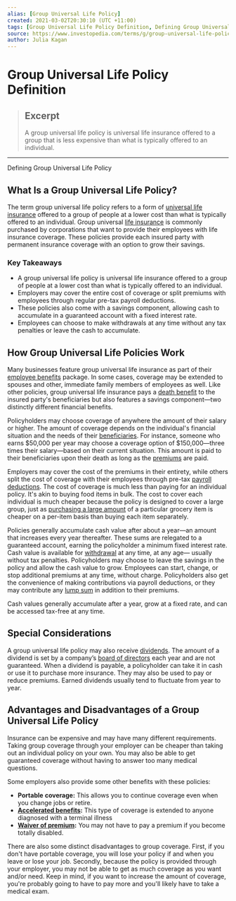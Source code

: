 ```yaml
---
alias: [Group Universal Life Policy]
created: 2021-03-02T20:30:10 (UTC +11:00)
tags: [Group Universal Life Policy Definition, Defining Group Universal Life Policy]
source: https://www.investopedia.com/terms/g/group-universal-life-policy.asp
author: Julia Kagan
---
```


# Group Universal Life Policy Definition

> ## Excerpt
> A group universal life policy is universal life insurance offered to a group that is less expensive than what is typically offered to an individual.

---

Defining Group Universal Life Policy
## What Is a Group Universal Life Policy?

The term group universal life policy refers to a form of [universal life insurance](https://www.investopedia.com/terms/u/universallife.asp) offered to a group of people at a lower cost than what is typically offered to an individual. Group universal [life insurance](https://www.investopedia.com/terms/l/lifeinsurance.asp) is commonly purchased by corporations that want to provide their employees with life insurance coverage. These policies provide each insured party with permanent insurance coverage with an option to grow their savings.

### Key Takeaways

-   A group universal life policy is universal life insurance offered to a group of people at a lower cost than what is typically offered to an individual.
-   Employers may cover the entire cost of coverage or split premiums with employees through regular pre-tax payroll deductions.
-   These policies also come with a savings component, allowing cash to accumulate in a guaranteed account with a fixed interest rate.
-   Employees can choose to make withdrawals at any time without any tax penalties or leave the cash to accumulate.

## How Group Universal Life Policies Work

Many businesses feature group universal life insurance as part of their [employee benefits](https://www.investopedia.com/articles/pf/09/deciphering-benefits-at-new-job.asp) package. In some cases, coverage may be extended to spouses and other, immediate family members of employees as well. Like other policies, group universal life insurance pays a [death benefit](https://www.investopedia.com/terms/d/deathbenefit.asp) to the insured party's beneficiaries but also features a savings component—two distinctly different financial benefits.

Policyholders may choose coverage of anywhere the amount of their salary or higher. The amount of coverage depends on the individual's financial situation and the needs of their [beneficiaries](https://www.investopedia.com/terms/b/beneficiary.asp). For instance, someone who earns $50,000 per year may choose a coverage option of $150,000—three times their salary—based on their current situation. This amount is paid to their beneficiaries upon their death as long as the [premiums](https://www.investopedia.com/terms/p/premium.asp) are paid.

Employers may cover the cost of the premiums in their entirety, while others split the cost of coverage with their employees through pre-tax [payroll deductions](https://www.investopedia.com/terms/p/payroll-deduction-plan.asp). The cost of coverage is much less than paying for an individual policy. It's akin to buying food items in bulk. The cost to cover each individual is much cheaper because the policy is designed to cover a large group, just as [purchasing a large amount](https://www.investopedia.com/terms/v/volume-discount.asp) of a particular grocery item is cheaper on a per-item basis than buying each item separately.

Policies generally accumulate cash value after about a year—an amount that increases every year thereafter. These sums are relegated to a guaranteed account, earning the policyholder a minimum fixed interest rate. Cash value is available for [withdrawal](https://www.investopedia.com/terms/w/withdrawal.asp) at any time, at any age— usually without tax penalties. Policyholders may choose to leave the savings in the policy and allow the cash value to grow. Employees can start, change, or stop additional premiums at any time, without charge. Policyholders also get the convenience of making contributions via payroll deductions, or they may contribute any [lump sum](https://www.investopedia.com/terms/l/lump-sum-payment.asp) in addition to their premiums.

Cash values generally accumulate after a year, grow at a fixed rate, and can be accessed tax-free at any time.

## Special Considerations

A group universal life policy may also receive [dividends](https://www.investopedia.com/terms/d/dividend.asp). The amount of a dividend is set by a company’s [board of directors](https://www.investopedia.com/terms/b/boardofdirectors.asp) each year and are not guaranteed. When a dividend is payable, a policyholder can take it in cash or use it to purchase more insurance. They may also be used to pay or reduce premiums. Earned dividends usually tend to fluctuate from year to year.

## Advantages and Disadvantages of a Group Universal Life Policy

Insurance can be expensive and may have many different requirements. Taking group coverage through your employer can be cheaper than taking out an individual policy on your own. You may also be able to get guaranteed coverage without having to answer too many medical questions.

Some employers also provide some other benefits with these policies:

-   **Portable** **coverage:** This allows you to continue coverage even when you change jobs or retire.
-   **[Accelerated benefits](https://www.investopedia.com/terms/a/accelerated-benefits.asp):** This type of coverage is extended to anyone diagnosed with a terminal illness
-   **[Waiver of premium](https://www.investopedia.com/terms/w/waiver_of_premium.asp):** You may not have to pay a premium if you become totally disabled.

There are also some distinct disadvantages to group coverage. First, if you don't have portable coverage, you will lose your policy if and when you leave or lose your job. Secondly, because the policy is provided through your employer, you may not be able to get as much coverage as you want and/or need. Keep in mind, if you want to increase the amount of coverage, you're probably going to have to pay more and you'll likely have to take a medical exam.
